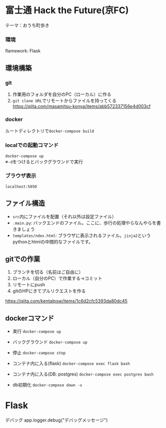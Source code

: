 # 富士通 Hack the Future(京FC)
テーマ：おうち町歩き

### 環境
flamework: Flask

## 環境構築

### git
1. 作業用のフォルダを自分のPC（ローカル）に作る
2. `git clone URL`でリモートからファイルを持ってくる
https://qiita.com/masamitsu-konya/items/abb572337156e4d003cf

### docker
ルートディレクトリで`docker-compose build`

### localでの起動コマンド
`docker-compose up`  
※`-d`をつけるとバックグラウンドで実行

### ブラウザ表示
`localhost:5050`

## ファイル構造
- `src`内にファイルを配置（それ以外は設定ファイル）
- `.main.py`: バックエンドのファイル。ここに、歩行の処理やらなんやらを書きましょう
- `templates/ndex.html`: ブラウザに表示されるファイル。`jinja2`というpythonとhtmlの中間的なファイルです。

## gitでの作業
1. ブランチを切る（名前はご自由に）
2. ローカル（自分のPC）で作業する→コミット
3. リモートにpush
4. gitのHPにきてプルリクエストを作る

https://qiita.com/kentalpsw/items/1c6d2cfc5393da80dc45

## dockerコマンド
- 実行
`docker-compose up`

- バックグラウンド
`docker-compose up`

- 停止
`docker-compose stop`

- コンテナ内に入る(flask)
`docker-compose exec flask bash`

- コンテナ内に入る(DB: postgres)
`docker-compose exec postgres bash`

- db初期化
`docker-compose down -v`

# Flask
デバッグ
app.logger.debug("デバッグメッセージ")
